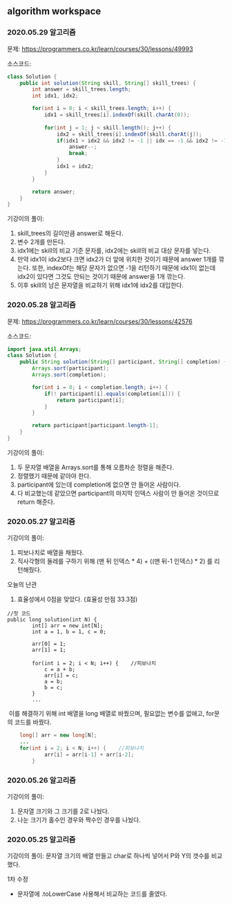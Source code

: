 ## algorithm workspace



### 2020.05.29 알고리즘

문제: https://programmers.co.kr/learn/courses/30/lessons/49993

소스코드:

```java
class Solution {
	public int solution(String skill, String[] skill_trees) {
		int answer = skill_trees.length;
		int idx1, idx2;

		for(int i = 0; i < skill_trees.length; i++) {
			idx1 = skill_trees[i].indexOf(skill.charAt(0));
			
			for(int j = 1; j < skill.length(); j++) {
				idx2 = skill_trees[i].indexOf(skill.charAt(j));
				if(idx1 > idx2 && idx2 != -1 || idx == -1 && idx2 != -1) {
					answer--;
					break;
				}
				idx1 = idx2;
			}
		}

		return answer;
	}
}
```

기강이의 풀이:

1. skill_trees의 길이만큼 answer로 해둔다.
2. 변수 2개를 만든다.
3. idx1에는 skill의 비교 기준 문자를, idx2에는 skill의 비교 대상 문자를 넣는다.
4. 만약 idx1이 idx2보다 크면 idx2가 더 앞에 위치한 것이기 때문에 answer 1개를 깎는다. 또한, indexOf는 해당 문자가 없으면 -1을 리턴하기 때문에 idx1이 없는데 idx2이 있다면 그것도 안되는 것이기 때문에 answer을 1개 깎는다.
5. 이후 skill의 남은 문자열을 비교하기 위해 idx1에 idx2를 대입한다.



### 2020.05.28 알고리즘

문제: https://programmers.co.kr/learn/courses/30/lessons/42576

소스코드:

```java
import java.util.Arrays;
class Solution {
	public String solution(String[] participant, String[] completion) {
		Arrays.sort(participant);
		Arrays.sort(completion);

		for(int i = 0; i < completion.length; i++) {
			if(! participant[i].equals(completion[i])) {
				return participant[i];
			}
		}

		return participant[participant.length-1];
	}
}
```

기강이의 풀이:

1. 두 문자열 배열을 Arrays.sort를 통해 오름차순 정렬을 해준다.
2. 정렬했기 때문에 같아야 한다.
3. participant에 있는데 completion에 없으면 안 들어온 사람이다.
4. 다 비교했는데 같았으면 participant의 마지막 인덱스 사람이 안 들어온 것이므로 return 해준다.





### 2020.05.27 알고리즘

기강이의 풀이:

1. 피보나치로 배열을 채웠다.
2. 직사각형의 둘레를 구하기 위해 (맨 뒤 인덱스 * 4) + ((맨 뒤-1 인덱스) * 2) 를 리턴해줬다.

오늘의 난관

1. 효율성에서 0점을 맞았다. (효율성 만점 33.3점)

```
//첫 코드
public long solution(int N) {
        int[] arr = new int[N];
        int a = 1, b = 1, c = 0;

        arr[0] = 1;
        arr[1] = 1;

        for(int i = 2; i < N; i++) {	//피보나치
	        c = a + b;
	        arr[i] = c;
	        a = b;
	        b = c;
        }
		...
```

​	이를 해결하기 위해 int 배열을 long 배열로 바꿨으며, 필요없는 변수를 없애고, for문의 코드를 바꿨다.

```java
	long[] arr = new long[N];
	...
	for(int i = 2; i < N; i++) {	//피보나치
	        arr[i] = arr[i-1] + arr[i-2];
        }
```





### 2020.05.26 알고리즘

기강이의 풀이:

1. 문자열 크기와 그 크기를 2로 나눴다.
2. 나눈 크기가 홀수인 경우와 짝수인 경우를 나눴다.





### 2020.05.25 알고리즘

기강이의 풀이: 문자열 크기의 배열 만들고 char로 하나씩 넣어서 P와 Y의 갯수를 비교했다.

1차 수정
- 문자열에 .toLowerCase 사용해서 비교하는 코드를 줄였다.

